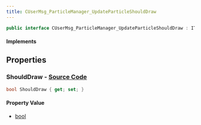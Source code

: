 ```yaml
---
title: CUserMsg_ParticleManager_UpdateParticleShouldDraw
---
```


```csharp
public interface CUserMsg_ParticleManager_UpdateParticleShouldDraw : ITypedProtobuf<CUserMsg_ParticleManager_UpdateParticleShouldDraw>, INativeHandle
```

#### Implements

## Properties

### **ShouldDraw** - [Source Code](https://github.com/swiftly-solution/swiftlys2/blob/main/managed/src/SwiftlyS2.Generated/Protobufs/Interfaces/CUserMsg_ParticleManager_UpdateParticleShouldDraw.cs#L13)

```csharp
bool ShouldDraw { get; set; }
```

#### Property Value

- [bool](https://learn.microsoft.com/dotnet/api/system.boolean)

